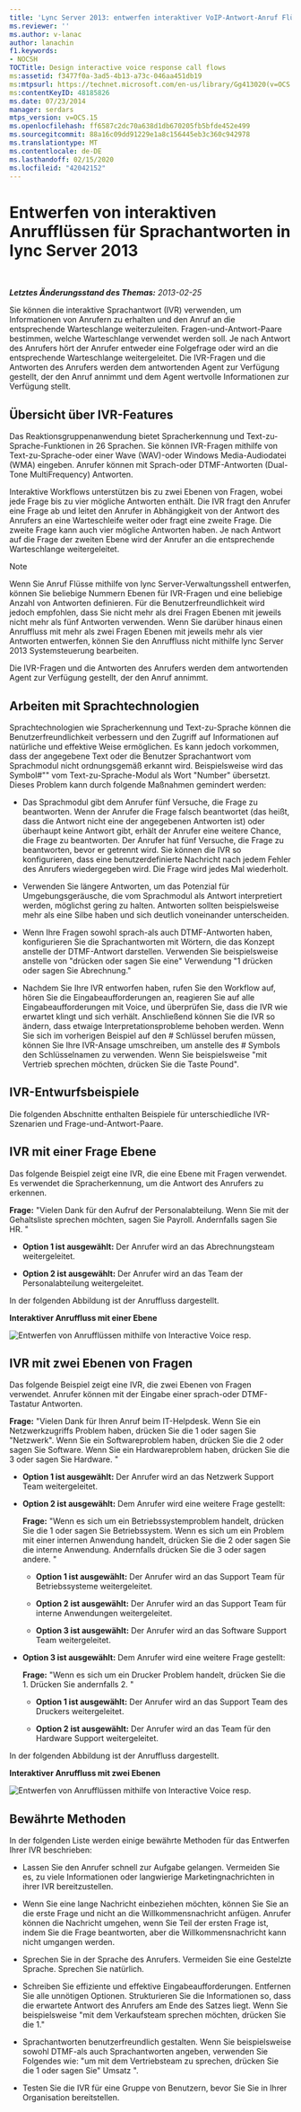 ```yaml
---
title: 'Lync Server 2013: entwerfen interaktiver VoIP-Antwort-Anruf Flüsse'
ms.reviewer: ''
ms.author: v-lanac
author: lanachin
f1.keywords:
- NOCSH
TOCTitle: Design interactive voice response call flows
ms:assetid: f3477f0a-3ad5-4b13-a73c-046aa451db19
ms:mtpsurl: https://technet.microsoft.com/en-us/library/Gg413020(v=OCS.15)
ms:contentKeyID: 48185826
ms.date: 07/23/2014
manager: serdars
mtps_version: v=OCS.15
ms.openlocfilehash: ff6587c2dc70a638d1db670205fb5bfde452e499
ms.sourcegitcommit: 88a16c09dd91229e1a8c156445eb3c360c942978
ms.translationtype: MT
ms.contentlocale: de-DE
ms.lasthandoff: 02/15/2020
ms.locfileid: "42042152"
---
```

<div data-xmlns="http://www.w3.org/1999/xhtml">

<div class="topic" data-xmlns="http://www.w3.org/1999/xhtml" data-msxsl="urn:schemas-microsoft-com:xslt" data-cs="http://msdn.microsoft.com/">

<div data-asp="http://msdn2.microsoft.com/asp">

# <a name="design-interactive-voice-response-call-flows-in-lync-server-2013"></a>Entwerfen von interaktiven Anrufflüssen für Sprachantworten in lync Server 2013

</div>

<div id="mainSection">

<div id="mainBody">

<span> </span>

_**Letztes Änderungsstand des Themas:** 2013-02-25_

Sie können die interaktive Sprachantwort (IVR) verwenden, um Informationen von Anrufern zu erhalten und den Anruf an die entsprechende Warteschlange weiterzuleiten. Fragen-und-Antwort-Paare bestimmen, welche Warteschlange verwendet werden soll. Je nach Antwort des Anrufers hört der Anrufer entweder eine Folgefrage oder wird an die entsprechende Warteschlange weitergeleitet. Die IVR-Fragen und die Antworten des Anrufers werden dem antwortenden Agent zur Verfügung gestellt, der den Anruf annimmt und dem Agent wertvolle Informationen zur Verfügung stellt.

<div>

## <a name="overview-of-ivr-features"></a>Übersicht über IVR-Features

Das Reaktionsgruppenanwendung bietet Spracherkennung und Text-zu-Sprache-Funktionen in 26 Sprachen. Sie können IVR-Fragen mithilfe von Text-zu-Sprache-oder einer Wave (WAV)-oder Windows Media-Audiodatei (WMA) eingeben. Anrufer können mit Sprach-oder DTMF-Antworten (Dual-Tone MultiFrequency) Antworten.

Interaktive Workflows unterstützen bis zu zwei Ebenen von Fragen, wobei jede Frage bis zu vier mögliche Antworten enthält. Die IVR fragt den Anrufer eine Frage ab und leitet den Anrufer in Abhängigkeit von der Antwort des Anrufers an eine Warteschleife weiter oder fragt eine zweite Frage. Die zweite Frage kann auch vier mögliche Antworten haben. Je nach Antwort auf die Frage der zweiten Ebene wird der Anrufer an die entsprechende Warteschlange weitergeleitet.

<div>


> [!NOTE]  
> Wenn Sie Anruf Flüsse mithilfe von lync Server-Verwaltungsshell entwerfen, können Sie beliebige Nummern Ebenen für IVR-Fragen und eine beliebige Anzahl von Antworten definieren. Für die Benutzerfreundlichkeit wird jedoch empfohlen, dass Sie nicht mehr als drei Fragen Ebenen mit jeweils nicht mehr als fünf Antworten verwenden. Wenn Sie darüber hinaus einen Anruffluss mit mehr als zwei Fragen Ebenen mit jeweils mehr als vier Antworten entwerfen, können Sie den Anruffluss nicht mithilfe lync Server 2013 Systemsteuerung bearbeiten.



</div>

Die IVR-Fragen und die Antworten des Anrufers werden dem antwortenden Agent zur Verfügung gestellt, der den Anruf annimmt.

</div>

<div>

## <a name="working-with-speech-technologies"></a>Arbeiten mit Sprachtechnologien

Sprachtechnologien wie Spracherkennung und Text-zu-Sprache können die Benutzerfreundlichkeit verbessern und den Zugriff auf Informationen auf natürliche und effektive Weise ermöglichen. Es kann jedoch vorkommen, dass der angegebene Text oder die Benutzer Sprachantwort vom Sprachmodul nicht ordnungsgemäß erkannt wird. Beispielsweise wird das Symbol\#"" vom Text-zu-Sprache-Modul als Wort "Number" übersetzt. Dieses Problem kann durch folgende Maßnahmen gemindert werden:

  - Das Sprachmodul gibt dem Anrufer fünf Versuche, die Frage zu beantworten. Wenn der Anrufer die Frage falsch beantwortet (das heißt, dass die Antwort nicht eine der angegebenen Antworten ist) oder überhaupt keine Antwort gibt, erhält der Anrufer eine weitere Chance, die Frage zu beantworten. Der Anrufer hat fünf Versuche, die Frage zu beantworten, bevor er getrennt wird. Sie können die IVR so konfigurieren, dass eine benutzerdefinierte Nachricht nach jedem Fehler des Anrufers wiedergegeben wird. Die Frage wird jedes Mal wiederholt.

  - Verwenden Sie längere Antworten, um das Potenzial für Umgebungsgeräusche, die vom Sprachmodul als Antwort interpretiert werden, möglichst gering zu halten. Antworten sollten beispielsweise mehr als eine Silbe haben und sich deutlich voneinander unterscheiden.

  - Wenn Ihre Fragen sowohl sprach-als auch DTMF-Antworten haben, konfigurieren Sie die Sprachantworten mit Wörtern, die das Konzept anstelle der DTMF-Antwort darstellen. Verwenden Sie beispielsweise anstelle von "drücken oder sagen Sie eine" Verwendung "1 drücken oder sagen Sie Abrechnung."

  - Nachdem Sie Ihre IVR entworfen haben, rufen Sie den Workflow auf, hören Sie die Eingabeaufforderungen an, reagieren Sie auf alle Eingabeaufforderungen mit Voice, und überprüfen Sie, dass die IVR wie erwartet klingt und sich verhält. Anschließend können Sie die IVR so ändern, dass etwaige Interpretationsprobleme behoben werden. Wenn Sie sich im vorherigen Beispiel auf den \# Schlüssel berufen müssen, können Sie Ihre IVR-Ansage umschreiben, um anstelle des \# Symbols den Schlüsselnamen zu verwenden. Wenn Sie beispielsweise "mit Vertrieb sprechen möchten, drücken Sie die Taste Pound".

</div>

<div>

## <a name="ivr-design-examples"></a>IVR-Entwurfsbeispiele

Die folgenden Abschnitte enthalten Beispiele für unterschiedliche IVR-Szenarien und Frage-und-Antwort-Paare.

<div>

## <a name="ivr-with-one-level-of-questions"></a>IVR mit einer Frage Ebene

Das folgende Beispiel zeigt eine IVR, die eine Ebene mit Fragen verwendet. Es verwendet die Spracherkennung, um die Antwort des Anrufers zu erkennen.

**Frage:** "Vielen Dank für den Aufruf der Personalabteilung. Wenn Sie mit der Gehaltsliste sprechen möchten, sagen Sie Payroll. Andernfalls sagen Sie HR. "

  - **Option 1 ist ausgewählt:** Der Anrufer wird an das Abrechnungsteam weitergeleitet.

  - **Option 2 ist ausgewählt:** Der Anrufer wird an das Team der Personalabteilung weitergeleitet.

In der folgenden Abbildung ist der Anruffluss dargestellt.

**Interaktiver Anruffluss mit einer Ebene**

![Entwerfen von Anrufflüssen mithilfe von Interactive Voice resp.](images/Gg413020.4820a9f7-b5b0-4831-b972-baae0c015ec1(OCS.15).jpg "Entwerfen von Anrufflüssen mithilfe von Interactive Voice resp.")

</div>

<div>

## <a name="ivr-with-two-levels-of-questions"></a>IVR mit zwei Ebenen von Fragen

Das folgende Beispiel zeigt eine IVR, die zwei Ebenen von Fragen verwendet. Anrufer können mit der Eingabe einer sprach-oder DTMF-Tastatur Antworten.

**Frage:** "Vielen Dank für Ihren Anruf beim IT-Helpdesk. Wenn Sie ein Netzwerkzugriffs Problem haben, drücken Sie die 1 oder sagen Sie "Netzwerk". Wenn Sie ein Softwareproblem haben, drücken Sie die 2 oder sagen Sie Software. Wenn Sie ein Hardwareproblem haben, drücken Sie die 3 oder sagen Sie Hardware. "

  - **Option 1 ist ausgewählt:** Der Anrufer wird an das Netzwerk Support Team weitergeleitet.

  - **Option 2 ist ausgewählt:** Dem Anrufer wird eine weitere Frage gestellt:
    
    **Frage:** "Wenn es sich um ein Betriebssystemproblem handelt, drücken Sie die 1 oder sagen Sie Betriebssystem. Wenn es sich um ein Problem mit einer internen Anwendung handelt, drücken Sie die 2 oder sagen Sie die interne Anwendung. Andernfalls drücken Sie die 3 oder sagen andere. "
    
      - **Option 1 ist ausgewählt:** Der Anrufer wird an das Support Team für Betriebssysteme weitergeleitet.
    
      - **Option 2 ist ausgewählt:** Der Anrufer wird an das Support Team für interne Anwendungen weitergeleitet.
    
      - **Option 3 ist ausgewählt:** Der Anrufer wird an das Software Support Team weitergeleitet.

  - **Option 3 ist ausgewählt:** Dem Anrufer wird eine weitere Frage gestellt:
    
    **Frage:** "Wenn es sich um ein Drucker Problem handelt, drücken Sie die 1. Drücken Sie andernfalls 2. "
    
      - **Option 1 ist ausgewählt:** Der Anrufer wird an das Support Team des Druckers weitergeleitet.
    
      - **Option 2 ist ausgewählt:** Der Anrufer wird an das Team für den Hardware Support weitergeleitet.

In der folgenden Abbildung ist der Anruffluss dargestellt.

**Interaktiver Anruffluss mit zwei Ebenen**

![Entwerfen von Anrufflüssen mithilfe von Interactive Voice resp.](images/Gg413020.a5b62083-312d-4419-898b-d1a225a5379f(OCS.15).jpg "Entwerfen von Anrufflüssen mithilfe von Interactive Voice resp.")

</div>

</div>

<div>

## <a name="best-practices"></a>Bewährte Methoden

In der folgenden Liste werden einige bewährte Methoden für das Entwerfen Ihrer IVR beschrieben:

  - Lassen Sie den Anrufer schnell zur Aufgabe gelangen. Vermeiden Sie es, zu viele Informationen oder langwierige Marketingnachrichten in ihrer IVR bereitzustellen.

  - Wenn Sie eine lange Nachricht einbeziehen möchten, können Sie Sie an die erste Frage und nicht an die Willkommensnachricht anfügen. Anrufer können die Nachricht umgehen, wenn Sie Teil der ersten Frage ist, indem Sie die Frage beantworten, aber die Willkommensnachricht kann nicht umgangen werden.

  - Sprechen Sie in der Sprache des Anrufers. Vermeiden Sie eine Gestelzte Sprache. Sprechen Sie natürlich.

  - Schreiben Sie effiziente und effektive Eingabeaufforderungen. Entfernen Sie alle unnötigen Optionen. Strukturieren Sie die Informationen so, dass die erwartete Antwort des Anrufers am Ende des Satzes liegt. Wenn Sie beispielsweise "mit dem Verkaufsteam sprechen möchten, drücken Sie die 1."

  - Sprachantworten benutzerfreundlich gestalten. Wenn Sie beispielsweise sowohl DTMF-als auch Sprachantworten angeben, verwenden Sie Folgendes wie: "um mit dem Vertriebsteam zu sprechen, drücken Sie die 1 oder sagen Sie" Umsatz ".

  - Testen Sie die IVR für eine Gruppe von Benutzern, bevor Sie Sie in Ihrer Organisation bereitstellen.

</div>

</div>

<span> </span>

</div>

</div>

</div>

